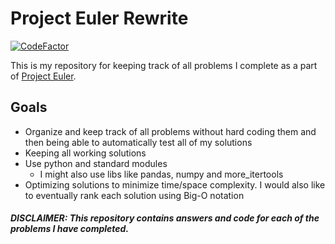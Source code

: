 # Project Euler Rewrite
[![CodeFactor](https://www.codefactor.io/repository/github/davisschenk/project-euler-rewrite/badge)](https://www.codefactor.io/repository/github/davisschenk/project-euler-rewrite)
 
This is my repository for keeping track of all problems I complete as a part of [Project Euler](https://projecteuler.net/).

## Goals
- Organize and keep track of all problems without hard coding them and then being able to automatically test all of my solutions
- Keeping all working solutions
- Use python and standard modules
    - I might also use libs like pandas, numpy and more_itertools
- Optimizing solutions to minimize time/space complexity. I would also like to eventually rank each solution using Big-O notation



##### DISCLAIMER: This repository contains answers and code for each of the problems I have completed.
